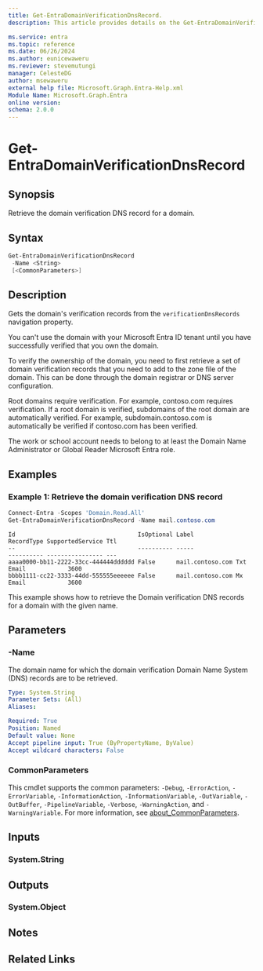 ```yaml
---
title: Get-EntraDomainVerificationDnsRecord.
description: This article provides details on the Get-EntraDomainVerificationDnsRecord command.

ms.service: entra
ms.topic: reference
ms.date: 06/26/2024
ms.author: eunicewaweru
ms.reviewer: stevemutungi
manager: CelesteDG
author: msewaweru
external help file: Microsoft.Graph.Entra-Help.xml
Module Name: Microsoft.Graph.Entra
online version:
schema: 2.0.0
---
```


# Get-EntraDomainVerificationDnsRecord

## Synopsis

Retrieve the domain verification DNS record for a domain.

## Syntax

```powershell
Get-EntraDomainVerificationDnsRecord 
 -Name <String> 
 [<CommonParameters>]
```

## Description

Gets the domain's verification records from the `verificationDnsRecords` navigation property.

You can't use the domain with your Microsoft Entra ID tenant until you have successfully verified that you own the domain.

To verify the ownership of the domain, you need to first retrieve a set of domain verification records that you need to add to the zone file of the domain. This can be done through the domain registrar or DNS server configuration.

Root domains require verification. For example, contoso.com requires verification. If a root domain is verified, subdomains of the root domain are automatically verified. For example, subdomain.contoso.com is automatically be verified if contoso.com has been verified.

The work or school account needs to belong to at least the Domain Name Administrator or Global Reader Microsoft Entra role.

## Examples

### Example 1: Retrieve the domain verification DNS record

```powershell
Connect-Entra -Scopes 'Domain.Read.All'
Get-EntraDomainVerificationDnsRecord -Name mail.contoso.com
```

```Output
Id                                   IsOptional Label                              RecordType SupportedService Ttl
--                                   ---------- -----                              ---------- ---------------- ---
aaaa0000-bb11-2222-33cc-444444dddddd False      mail.contoso.com Txt        Email            3600
bbbb1111-cc22-3333-44dd-555555eeeeee False      mail.contoso.com Mx         Email            3600
```

This example shows how to retrieve the Domain verification DNS records for a domain with the given name.

## Parameters

### -Name

The domain name for which the domain verification Domain Name System (DNS) records are to be retrieved.

```yaml
Type: System.String
Parameter Sets: (All)
Aliases:

Required: True
Position: Named
Default value: None
Accept pipeline input: True (ByPropertyName, ByValue)
Accept wildcard characters: False
```

### CommonParameters

This cmdlet supports the common parameters: `-Debug`, `-ErrorAction`, `-ErrorVariable`, `-InformationAction`, `-InformationVariable`, `-OutVariable`, `-OutBuffer`, `-PipelineVariable`, `-Verbose`, `-WarningAction`, and `-WarningVariable`. For more information, see [about_CommonParameters](https://go.microsoft.com/fwlink/?LinkID=113216).

## Inputs

### System.String

## Outputs

### System.Object

## Notes

## Related Links
